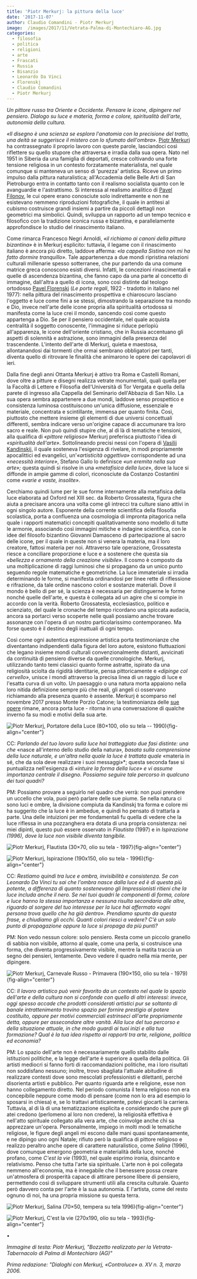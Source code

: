 ```yaml
---
title: 'Piotr Merkurj: la pittura della luce'
date: '2017-11-07'
author: Claudio Comandini - Piotr Merkurj
image:  /images/2017/11/Vetrata-Palma-di-Montechiaro-AG.jpg
categories:
  - filosofia
  - politica
  - religioni
  - arte
  - Frascati
  - Russia
  - Bisanzio
  - Leonardo Da Vinci
  - Florenskj
  - Claudio Comandini
  - Piotr Merkurj
---
```


*Un pittore russo tra Oriente e Occidente. Pensare le icone, dipingere nel pensiero. Dialogo su luce e materia, forma e colore, spiritualità dell'arte, autonomia della cultura.*

*«Il disegno è una scienza se esplora l'anatomia con la precisione del tratto, una deità se suggerisce il mistero con lo sfumato dell'ombra»*. [Piotr Merkurj](http://www.hermeslight.it/) ha contrassegnato il proprio lavoro con queste parole, lasciandoci così riflettere su quello stupore che attraversa e irradia dalla sua opera. Nato nel 1951 in Siberia da una famiglia di deportati, cresce coltivando una forte tensione religiosa in un contesto forzatamente materialista, nel quale comunque si manteneva un senso di 'purezza' artistica. Riceve un primo impulso dalla pittura naturalistica; all'Accademia delle Belle Arti di San Pietroburgo entra in contatto tanto con il realismo socialista quanto con le avanguardie e l'astrattismo. Si interessa al realismo analitico di [Pavel Filonov](https://en.wikipedia.org/wiki/Pavel_Filonov), le cui opere erano conosciute solo indirettamente e non ne esistevano nemmeno riproduzioni fotografiche, il quale in antitesi al cubismo costruisce grandi insiemi a partire da piccoli dettagli non geometrici ma simbolici. Quindi, sviluppa un rapporto ad un tempo tecnico e filosofico con la tradizione iconica russa e bizantina, e parallelamente approfondisce lo studio del rinascimento italiano.

Come rimarca Francesco Negri Arnoldi, *«il richiamo ai canoni della pittura bizantina»* è in Merkurj esplicito: tuttavia, il legame con il rinascimento italiano è ancora più diretto, laddove afferma: *«la cappella Sistina non mi ha fatto dormire tranquillo»*. Tale appartenenza a due mondi ripristina relazioni culturali millenarie spesso sotterranee, che pur partendo da una comune matrice greca conoscono esisti diversi. Infatti, le concezioni rinascimentali e quelle di ascendenza bizantina, che fanno capo da una parte al concetto di immagine, dall'altra a quello di icona, sono così distinte dal teologo ortodosso [Pavel Florenskj](https://it.wikipedia.org/wiki/Pavel_Aleksandrovi%C4%8D_Florenskij) (*Le porte regali*, 1922 - tradotto in italiano nel 1977): nella pittura del rinascimento prospettiva e chiaroscuro lasciano l'oggetto e luce come fini a se stessi, dimostrando la separazione tra mondo e Dio, invece nell'arte delle icone propria alla spiritualità ortodossa si manifesta come la luce crei il mondo, sancendo così come questo appartenga a Dio. Se per il pensiero occidentale, nel quale acquista centralità il soggetto conoscente, l'immagine si riduce perlopiù all'apparenza, le icone dell'oriente cristiano, che in Russia accentuano gli aspetti di solennità e astrazione, sono immagini della presenza del trascendente. L'intento dell'arte di Merkurj, quieta e maestosa, allontanandosi dai tormenti che ormai sembrano obbligatori per tanti, diventa quello di ritrovare le finalità che animarono le opere dei capolavori di ieri.

Dalla fine degli anni Ottanta Merkurj è attivo tra Roma e Castelli Romani, dove oltre a pitture e disegni realizza vetrate monumentali, quali quella per la Facoltà di Lettere e Filosofia dell'Università di Tor Vergata e quella della parete di ingresso alla Cappella del Seminario dell'Abbazia di San Nilo. La sua opera sembra appartenere a due mondi, laddove senso prospettico e consistenza luminosa costituiscono un'unica diffusione, essenziale e materiale, concentrata e scintillante, immensa per quanto finita. Così, piuttosto che mettere insieme gli elementi di due universi concettuali differenti, sembra indicare verso un'origine capace di accumunare tra loro sacro e reale. Non può quindi stupire che, al di là di tematiche e tensioni, alla qualifica di *«pittore religioso»* Merkurj preferisca piuttosto l'idea di *«spiritualità dell'arte»*. Sottolineando precisi nessi con l'opera di [Vasilij Kandinskij](https://it.wikipedia.org/wiki/Vasilij_Vasil%27evič_Kandinskij), il quale sosteneva l'esigenza di rivelare, in modi propriamente apocalittici ed evangelici, un'*«artisticità oggettiva»* corrispondente ad una *«necessità interiore»*, Stefano Gallo lo definisce *«un eremita nella sua arte»;* questa quindi si risolve in una *«metafisica della luce*», dove la luce si diffonde in ampie gamme di colori, riconosciute da Costanzo Costantini come *«varie e vaste, insolite»*.

Cerchiamo quindi lume per le sue forme internamente alla metafisica della luce elaborata ad Oxford nel XIII sec. da Roberto Grossatesta, figura che aiuta a precisare ancora una volta come gli intrecci tra culture siano attivi in ogni singolo autore. Esponente della corrente scientifica della filosofia scolastica, porta a confluenza una cosmologia di impronta pitagorica nella quale i rapporti matematici concepiti qualitativamente sono modello di tutte le armonie, associando così immagini mitiche e indagine scientifica, con le idee del filosofo bizantino Giovanni Damasceno di partecipazione al sacro delle icone, per il quale in queste non si venera la materia, ma il loro creatore, fattosi materia per noi. Attraverso tale operazione, Grossatesta riesce a conciliare proporzione e luce e a sostenere che questa sia *«bellezza e ornamento della creazione visibile»*. Il cosmo è composto da una moltiplicazione di raggi luminosi che si propagano da un unico punto seguendo regole matematiche e geometriche. La luce immateriale si irradia determinando le forme, si manifesta ordinandosi per linee rette di riflessione e rifrazione, da tale ordine nascono colori e sostanze materiali. Dove il mondo è bello di per sé, la scienza è necessaria per distinguerne le forme nonché quelle dell'arte, e questa è collegata ad un agire che si compie in accordo con la verità. Roberto Grossatesta, ecclesiastico, politico e scienziato, del quale le cronache del tempo ricordano una spiccata audacia, ancora sa portarci verso scoperte nelle quali possiamo anche trovare assonanze con l'opera di un nostro particolarissimo contemporaneo. Ma forse questo è il destino degli inattuali di ogni tempo.

Così come ogni autentica espressione artistica porta testimonianze che diventantano indipendenti dalla figura del loro autore, esistono fluttuazioni che legano insieme mondi culturali convenzionalmente distanti, avvicinati da continuità di pensiero diverse da quelle cronologiche. Merkurj, utilizzando tanto temi classici quanto forme astratte, ispirato da una religiosità sciolta da rigidità identitarie, pensa pittoricamente e *«dipinge col cervello»*, unisce i mondi attraverso la precisa linea di un raggio di luce e l'esatta curva di un volto. Un paesaggio o una natura morta appaiono nella loro nitida definizione sempre più che reali, gli angeli ci osservano richiamando alla presenza quanto è assente. Merkurj è scomparso nel novembre 2017 presso Monte Porzio Catone; la testimonianza delle [sue opere](https://photos.app.goo.gl/23rMV0eg0ixPUKp42) rimane, ancora porta luce - ritorna in una conversazione di qualche inverno fa su modi e motivi della sua arte.

![*Piotr Merkurj, Portatore della Luce (80×100, olio su tela -- 1990)*](https://lh3.googleusercontent.com/wPGy39cP805rgQUT_armYiA8RtDK1FMSDRvVWNwJDkNR3sH_UQarcmdlzWDN6FOg5SNKSr-tOdBCUs2H4ZaJlsgvljstbMZeLNZhLvJrRrH6h7-UFOWJfU0fu1dhWkjngpAMzXa8GQ=w416-h550-no){fig-align="center"}

CC: *Parlando del tuo lavoro sulla luce hai tratteggiato due fasi distinte: una che* «nasce all'interno dello studio della natura»*, basata sulla comprensione della luce naturale, e un'altra nella quale la luce è trattata quale* «materia in sé, che da sola deve realizzare i suoi messaggi»*; questa seconda fase si puntualizza nell'esigenza di *«intuire la forma della luce»* *e vi assume importanza centrale il disegno. Possiamo seguire tale percorso in qualcuno dei tuoi quadri?*

PM: Possiamo provare a seguirlo nel quadro che verrà: non puoi prendere un uccello che vola, puoi però parlare delle sue piume. Se nella natura ci sono luci e ombre, la divisione compiuta da Kandinskj tra forma e colore mi ha suggerito che la luce è in ambedue, e quindi ho pensato di trattarla a parte. Una delle intuizioni per me fondamentali fu quella di vedere che la luce riflessa in una pozzanghera era dotata di una propria consistenza: nei miei dipinti, questo può essere osservato in *Flautista* (1997) e in *Ispirazione (1996),* *dove la luce non visibile diventa tangibile.*

![*Piotr Merkurj, Flautista (30×70, olio su tela - 1997)*](https://lh3.googleusercontent.com/wK4bbA_eWat6O65dlB5d9Hm46Hkjs7CJGBaaBeCGFAD35FK3eiuzptnZHP0lLOJGYaUvKJ8rWpWiBGUnGHSRiB7cOYlJ9bbZiBmGMMzP_VXUOo1Ra1mOyQVTUj6KGatV2r4A8YfIvg=w361-h550-no){fig-align="center"}

![*Piotr Merkurj, Ispirazione (190x150, olio su tela - 1996)*](https://lh3.googleusercontent.com/4Ft6mpJxObQaV61-P8qxm4jvvFguiQLqEXMUg9wd4rT1tL86GuRqxeAuwWAsLt9UdQ-95YlVaXxydWrGRFIrFVl2JGhWw3PmD__PdGCqXU632HrBpno8_hD1SIoPlhFu5d8d-88OFg=w710-h550-no){fig-align="center"}

CC: *Restiamo quindi tra luce e ombra, invisibilità e consistenza. Se con Leonardo Da Vinci tu sai che l'ombra nasce dalla luce ed è di questa più potente, a differenza di quanto sostenevano gli Impressionisti ritieni che la luce includa anche il nero. Se nei tuoi quadri le componenti di forma, colore e luce hanno la stessa importanza e nessuna risulta secondaria alle altre, riguardo al sorgere del tuo interesse per la luce hai affermato *«ogni persona trova quello che ha già dentro»*. Prendiamo spunto da questa frase, e chiudiamo gli occhi. Quanti colori riesci a vedere? C'è un solo punto di propagazione oppure la luce si propaga da più punti?*

PM: Non vedo nessun colore: solo pensiero. Resta come un piccolo granello di sabbia non visibile, attorno al quale, come una perla, si costruisce una forma, che diventa progressivamente visibile, mentre la matita traccia un segno dei pensieri, lentamente. Devo vedere il quadro nella mia mente, per dipingere.

![*Piotr Merkurj, Carnevale Russo - Primavera (190×150, olio su tela - 1979)*](https://lh3.googleusercontent.com/vumQvazZpp7ZGlQ2QFwyl07mCxKFADhCcErUU_zIgCahK8GAVqsPfzbrdCkqnDkhMYH-6EtN13pKnNbw6K4kYYrfQcfIskwu_UMsP9iKvMmb2SDhVJmaCk8WqqRvugz0baIiFrsnkw=w800-h516-no){fig-align="center"}

CC: *Il lavoro artistico può venir favorito da un contesto nel quale lo spazio dell'arte e della cultura non si confonde con quello di altri interessi: invece, oggi spesso accade che prodotti considerati artistici pur se soltanto di banale intrattenimento trovino spazio per fornire prestigio al potere costituito, oppure per motivi commerciali estrinseci all'arte propriamente detta, oppure per assecondare altre vanità. Alla luce del tuo percorso e della situazione attuale, in che modo guardi ai tuoi inizi e alla tua formazione? Qual è la tua idea rispetto ai rapporti tra arte, religione, politica ed economia?*

PM: Lo spazio dell'arte non è necessariamente quello stabilito dalle istituzioni politiche, e la legge dell'arte è superiore a quella della politica. Gli artisti mediocri si fanno forti di raccomandazioni politiche, ma i loro risultati non soddisfano nessuno; inoltre, trovo sbagliata l'attuale abitudine di realizzare contesti dove sono mescolati professionisti e dilettanti, perché disorienta artisti e pubblico. Per quanto riguarda arte e religione, esse non hanno collegamento diretto. Nel periodo comunista il tema religioso non era concepibile neppure come modo di pensare (come non lo era ad esempio lo sposarsi in chiesa) e, se lo trattavi artisticamente, potevi giocarti la carriera. Tuttavia, al di là di una tematizzazione esplicita e considerando che pure gli atei credono (perlomeno al loro non credere), la religiosità effettiva è nell'atto spirituale collegato alla vera arte, che coinvolge anche chi sa apprezzare un'opera. Personalmente, impiego in molti modi le tematiche religiose, le figure degli angeli mi escono dalle mani quasi spontaneamente, e ne dipingo uno ogni Natale; rifiuto però la qualifica di pittore religioso e realizzo peraltro anche opere di carattere naturalistico, come *Salina* (1996), dove comunque emergono geometria e materialità della luce, nonché profano, come *C'est la vie* (1993), nel quale esprimo ironia, disincanto e relativismo. Penso che tutta l'arte sia spirituale. L'arte non è poi collegata nemmeno all'economia, ma è innegabile che il benessere possa creare un'atmosfera di prosperità capace di attirare persone libere di pensiero, permettendo così di sviluppare strumenti utili alla crescita culturale. Quanto però davvero conta per l'arte è la sua autonomia. E l'artista, come del resto ognuno di noi, ha una propria missione su questa terra.

![*Piotr Merkurj, Salina (70×50, tempera su tela 1996)*](https://lh3.googleusercontent.com/H0GXEC086k5a_1P_bRyrVu0G9aWbQeYlbEf26JohpiW5VDvbEOtwVPlEagvzallhfmIU-qbZbXnKLSRwNFlJJ6eiBCyIJxdKpzbF4SPO7qVMDG-Ly3dOqeqSy1JbZsTTdTkaktDTZg=w180-h139-no){fig-align="center"}

![*Piotr Merkurj, C'est la vie (270x190, olio su tela - 1993)*](https://lh3.googleusercontent.com/gRprO83d-l4lDtjqzsccWmpzFlcYNvb_gH56xv3m81R3rz7SnoSvnVWCt7ECs_EHCHCHr-O1k0HbSnqvGi73pNow8ss3awjn-xNb5n-FlTWYEJnYjg1qK4Fa8QUohGVtsbGUWus1xA=w778-h550-no){fig-align="center"}

•

*Immagine di testa: Piotr Merkurj, "Bozzetto realizzato per la Vetrata-Tabernacolo di Palma di Montechiaro (AG)"*

*Prima redazione: "Dialoghi con Merkurj, «Controluce» a. XV n. 3, marzo 2006.*
